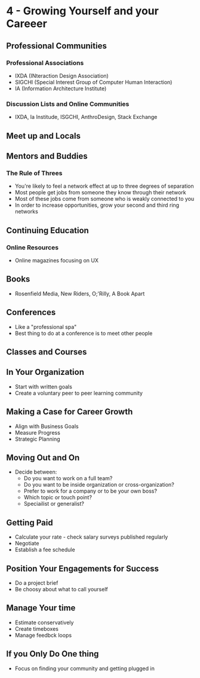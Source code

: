# 4 - Growing Yourself and your Careeer

## Professional Communities

### Professional Associations

- IXDA (INteraction Design Association)
- SIGCHI (Special Interest Group of Computer Human Interaction)
- IA (Information Architecture Institute)

### Discussion Lists and Online Communities

- IXDA, Ia Institude, ISGCHI, AnthroDesign, Stack Exchange

## Meet up and Locals

## Mentors and Buddies

### The Rule of Threes

- You're likely to feel a network effect at up to three degrees of separation
- Most people get jobs from someone they know through their network
- Most of these jobs come from someone who is weakly connected to you
- In order to increase opportunities, grow your second and third ring networks

## Continuing Education

### Online Resources

- Online magazines focusing on UX

## Books

- Rosenfield Media, New Riders, O;'Rilly, A Book Apart

## Conferences

- Like a "professional spa"
- Best thing to do at a conference is to meet other people

## Classes and Courses

## In Your Organization

- Start with written goals
- Create a voluntary peer to peer learning community

## Making a Case for Career Growth

- Align with Business Goals
- Measure Progress
- Strategic Planning

## Moving Out and On

- Decide between:
  - Do you want to work on a full team?
  - Do you want to be inside organization or cross-organization?
  - Prefer to work for a company or to be your own boss?
  - Which topic or touch point?
  - Speciailist or generalist?

## Getting Paid

- Calculate your rate - check salary surveys published regularly
- Negotiate
- Establish a fee schedule

## Position Your Engagements for Success

- Do a project brief
- Be choosy about what to call yourself

## Manage Your time

- Estimate conservatively
- Create timeboxes
- Manage feedbck loops

## If you Only Do One thing

- Focus on finding your community and getting plugged in
